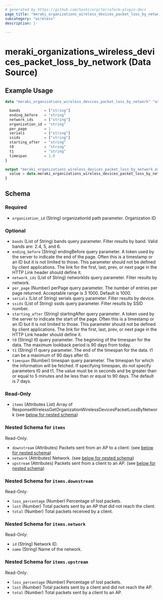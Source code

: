 ```yaml
---
# generated by https://github.com/hashicorp/terraform-plugin-docs
page_title: "meraki_organizations_wireless_devices_packet_loss_by_network Data Source - terraform-provider-meraki"
subcategory: "wireless"
description: |-
  
---
```


# meraki_organizations_wireless_devices_packet_loss_by_network (Data Source)



## Example Usage

```terraform
data "meraki_organizations_wireless_devices_packet_loss_by_network" "example" {

  bands           = ["string"]
  ending_before   = "string"
  network_ids     = ["string"]
  organization_id = "string"
  per_page        = 1
  serials         = ["string"]
  ssids           = ["string"]
  starting_after  = "string"
  t0              = "string"
  t1              = "string"
  timespan        = 1.0
}

output "meraki_organizations_wireless_devices_packet_loss_by_network_example" {
  value = data.meraki_organizations_wireless_devices_packet_loss_by_network.example.items
}
```

<!-- schema generated by tfplugindocs -->
## Schema

### Required

- `organization_id` (String) organizationId path parameter. Organization ID

### Optional

- `bands` (List of String) bands query parameter. Filter results by band. Valid bands are: 2.4, 5, and 6.
- `ending_before` (String) endingBefore query parameter. A token used by the server to indicate the end of the page. Often this is a timestamp or an ID but it is not limited to those. This parameter should not be defined by client applications. The link for the first, last, prev, or next page in the HTTP Link header should define it.
- `network_ids` (List of String) networkIds query parameter. Filter results by network.
- `per_page` (Number) perPage query parameter. The number of entries per page returned. Acceptable range is 3 1000. Default is 1000.
- `serials` (List of String) serials query parameter. Filter results by device.
- `ssids` (List of String) ssids query parameter. Filter results by SSID number.
- `starting_after` (String) startingAfter query parameter. A token used by the server to indicate the start of the page. Often this is a timestamp or an ID but it is not limited to those. This parameter should not be defined by client applications. The link for the first, last, prev, or next page in the HTTP Link header should define it.
- `t0` (String) t0 query parameter. The beginning of the timespan for the data. The maximum lookback period is 90 days from today.
- `t1` (String) t1 query parameter. The end of the timespan for the data. t1 can be a maximum of 90 days after t0.
- `timespan` (Number) timespan query parameter. The timespan for which the information will be fetched. If specifying timespan, do not specify parameters t0 and t1. The value must be in seconds and be greater than or equal to 5 minutes and be less than or equal to 90 days. The default is 7 days.

### Read-Only

- `items` (Attributes List) Array of ResponseWirelessGetOrganizationWirelessDevicesPacketLossByNetwork (see [below for nested schema](#nestedatt--items))

<a id="nestedatt--items"></a>
### Nested Schema for `items`

Read-Only:

- `downstream` (Attributes) Packets sent from an AP to a client. (see [below for nested schema](#nestedatt--items--downstream))
- `network` (Attributes) Network. (see [below for nested schema](#nestedatt--items--network))
- `upstream` (Attributes) Packets sent from a client to an AP. (see [below for nested schema](#nestedatt--items--upstream))

<a id="nestedatt--items--downstream"></a>
### Nested Schema for `items.downstream`

Read-Only:

- `loss_percentage` (Number) Percentage of lost packets.
- `lost` (Number) Total packets sent by an AP that did not reach the client.
- `total` (Number) Total packets received by a client.


<a id="nestedatt--items--network"></a>
### Nested Schema for `items.network`

Read-Only:

- `id` (String) Network ID.
- `name` (String) Name of the network.


<a id="nestedatt--items--upstream"></a>
### Nested Schema for `items.upstream`

Read-Only:

- `loss_percentage` (Number) Percentage of lost packets.
- `lost` (Number) Total packets sent by a client and did not reach the AP.
- `total` (Number) Total packets sent by a client to an AP.
